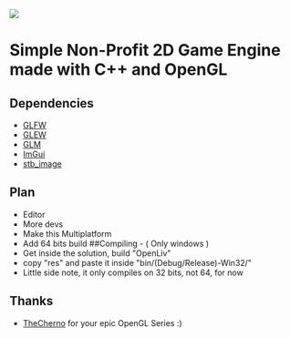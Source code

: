 ![](https://github.com/susyboy23/OpenLiv/blob/main/res/textures/example_0.png)
# Simple Non-Profit 2D Game Engine made with C++ and OpenGL

## Dependencies
  - [GLFW](https://www.glfw.org)
  - [GLEW](http://glew.sourceforge.net)
  - [GLM](https://github.com/g-truc/glm)
  - [ImGui](https://github.com/ocornut/imgui)
  - [stb_image](https://github.com/nothings/stb/blob/master/stb_image.h)

## Plan
  - Editor
  - More devs
  - Make this Multiplatform
  - Add 64 bits build
##Compiling - ( Only windows )
  - Get inside the solution, build "OpenLiv"
  - copy "res" and paste it inside "bin/(Debug/Release)-Win32/"
  - Little side note, it only compiles on 32 bits, not 64, for now
## Thanks
  - [TheCherno](https://twitter.com/thecherno) for your epic OpenGL Series :)
